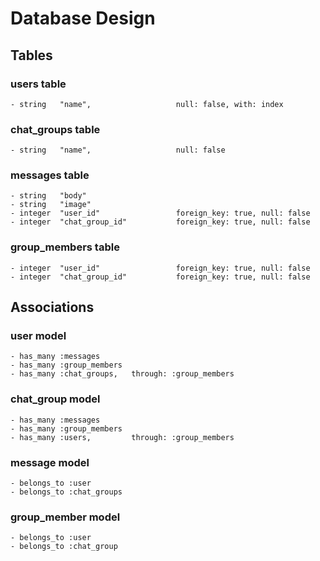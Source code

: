 # Database Design

## Tables
### users table
    - string   "name",                   null: false, with: index

### chat_groups table
    - string   "name",                   null: false

### messages table
    - string   "body"
    - string   "image"
    - integer  "user_id"                 foreign_key: true, null: false
    - integer  "chat_group_id"           foreign_key: true, null: false

### group_members table
    - integer  "user_id"                 foreign_key: true, null: false
    - integer  "chat_group_id"           foreign_key: true, null: false

## Associations
### user model
    - has_many :messages
    - has_many :group_members
    - has_many :chat_groups,   through: :group_members

### chat_group model
    - has_many :messages
    - has_many :group_members
    - has_many :users,         through: :group_members

### message model
    - belongs_to :user
    - belongs_to :chat_groups

### group_member model
    - belongs_to :user
    - belongs_to :chat_group
